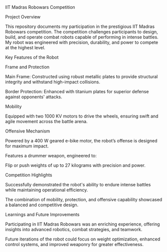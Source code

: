 IIT Madras Robowars Competition

Project Overview

This repository documents my participation in the prestigious IIT Madras Robowars competition. The competition challenges participants to design, build, and operate combat robots capable of performing in intense battles. My robot was engineered with precision, durability, and power to compete at the highest level.

Key Features of the Robot

Frame and Protection

Main Frame: Constructed using robust metallic plates to provide structural integrity and withstand high-impact collisions.

Border Protection: Enhanced with titanium plates for superior defense against opponents' attacks.

Mobility

Equipped with two 1000 KV motors to drive the wheels, ensuring swift and agile movement across the battle arena.

Offensive Mechanism

Powered by a 400 W geared e-bike motor, the robot’s offense is designed for maximum impact.

Features a drummer weapon, engineered to:

Flip or push weights of up to 27 kilograms with precision and power.

Competition Highlights

Successfully demonstrated the robot's ability to endure intense battles while maintaining operational efficiency.

The combination of mobility, protection, and offensive capability showcased a balanced and competitive design.

Learnings and Future Improvements

Participating in IIT Madras Robowars was an enriching experience, offering insights into advanced robotics, combat strategies, and teamwork.

Future iterations of the robot could focus on weight optimization, enhanced control systems, and improved weaponry for greater effectiveness.

